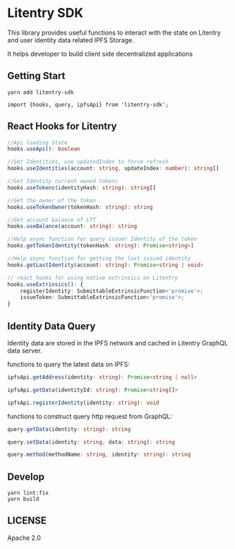 # Litentry SDK

This library provides useful functions to interact with the state on Litentry and user identity data related IPFS Storage.

It helps developer to build client side decentralized applications

## Getting Start 

```
yarn add litentry-sdk

import {hooks, query, ipfsApi} from 'litentry-sdk';

```

## React Hooks for Litentry

```typescript
//Api loading State
hooks.useApi(): boolean

//Get Identities, use updatedIndex to force refresh
hooks.useIdentities(account: string, updateIndex: number): string[]

//Get Identity current owned tokens
hooks.useTokens(identityHash: string): string[]

//Get the owner of the token 
hooks.useTokenOwner(tokenHash: string): string

//Get account balance of LTT 
hooks.useBalance(account: string): string

//Help async function for query issuer Identity of the token
hooks.getTokenIdentity(tokenHash: string): Promise<string>]

//Help async function for getting the last issued identity
hooks.getLastIdentity(account: string): Promise<string | void>

// react hooks for using native extrinsics on Litentry
hooks.useExtrinsics(): {
  	registerIdentity: SubmittableExtrinsicFunction<'promise'>;
  	issueToken: SubmittableExtrinsicFunction<'promise'>;
}

```

## Identity Data Query

Identity data are stored in the IPFS network and cached in Litentry GraphQL data server. 

functions to query the latest data on IPFS:

```typescript
ipfsApi.getAddress(identity: string): Promise<string | null>

ipfsApi.getData(identityId: string): Promise<string[]>

ipfsApi.registerIdentity(identity: string): void
```

functions to construct query http request  from GraphQL:

```typescript
query.getData(identity: string): string

query.setData(identity: string, data: string): string

query.method(methodName: string, identity: string): string 
```

## Develop

```
yarn lint:fix
yarn build
```

## LICENSE
Apache 2.0

